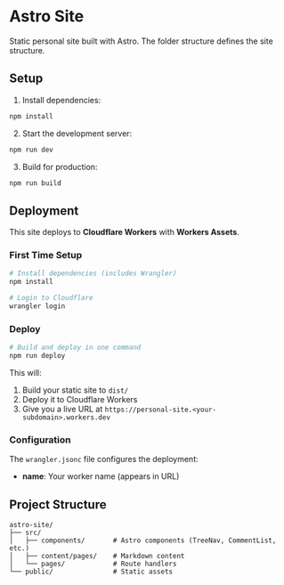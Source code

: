 # Astro Site

Static personal site built with Astro. The folder structure defines the site structure.

## Setup

1. Install dependencies:
```bash
npm install
```

2. Start the development server:
```bash
npm run dev
```

3. Build for production:
```bash
npm run build
```

## Deployment

This site deploys to **Cloudflare Workers** with **Workers Assets**.

### First Time Setup

```bash
# Install dependencies (includes Wrangler)
npm install

# Login to Cloudflare
wrangler login
```

### Deploy

```bash
# Build and deploy in one command
npm run deploy
```

This will:
1. Build your static site to `dist/`
2. Deploy it to Cloudflare Workers
3. Give you a live URL at `https://personal-site.<your-subdomain>.workers.dev`

### Configuration

The `wrangler.jsonc` file configures the deployment:
- **name**: Your worker name (appears in URL)

## Project Structure

```
astro-site/
├── src/
│   ├── components/       # Astro components (TreeNav, CommentList, etc.)
│   ├── content/pages/    # Markdown content
│   └── pages/            # Route handlers
└── public/               # Static assets
```

